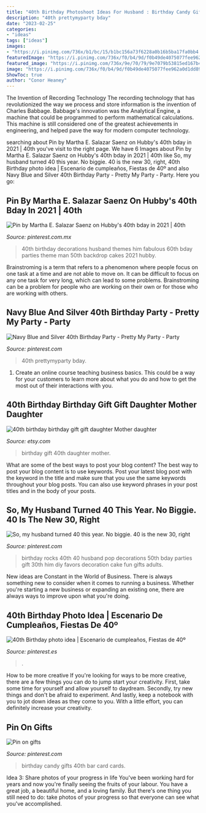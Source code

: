 ```yaml
---
title: "40th Birthday Photoshoot Ideas For Husband : Birthday Candy Gifts 40th Bar Card Cards"
description: "40th prettymyparty bday"
date: "2023-02-25"
categories:
- "ideas"
tags: ["ideas"]
images:
- "https://i.pinimg.com/736x/b1/bc/15/b1bc156a73f6228a0b16b5ba17fa0bb4.jpg"
featuredImage: "https://i.pinimg.com/736x/f0/b4/9d/f0b49de4075077fee962a0d1dd896d11.jpg"
featured_image: "https://i.pinimg.com/736x/9e/70/79/9e7079b53815ed167b4001b17f6aa7fb.jpg"
image: "https://i.pinimg.com/736x/f0/b4/9d/f0b49de4075077fee962a0d1dd896d11.jpg"
ShowToc: true
author: "Conor Heaney"
---
```



The Invention of Recording Technology
The recording technology that has revolutionized the way we process and store information is the invention of Charles Babbage. Babbage's innovation was the Analytical Engine, a machine that could be programmed to perform mathematical calculations. This machine is still considered one of the greatest achievements in engineering, and helped pave the way for modern computer technology.

	

		
searching about Pin by Martha E. Salazar Saenz on Hubby&#039;s 40th bday in 2021 | 40th you've visit to the right page. We have 6 Images about Pin by Martha E. Salazar Saenz on Hubby&#039;s 40th bday in 2021 | 40th like So, my husband turned 40 this year. No biggie. 40 is the new 30, right, 40th Birthday photo idea | Escenario de cumpleaños, Fiestas de 40º and also Navy Blue and Silver 40th Birthday Party - Pretty My Party - Party. Here you go:
		
    
## Pin By Martha E. Salazar Saenz On Hubby&#039;s 40th Bday In 2021 | 40th

<img loading=lazy src="https://i.pinimg.com/736x/18/ac/d0/18acd0b933e9193c7561eba75d42d4b8.jpg" onerror="this.onerror=null;this.src='https://tse2.mm.bing.net/th?id=OIP.r3-W0Ze1dbaG2i99CUSRIgHaHS&amp;pid=15.1';" alt="Pin by Martha E. Salazar Saenz on Hubby&#039;s 40th bday in 2021 | 40th">

_Source: pinterest.com.mx_

>40th birthday decorations husband themes him fabulous 60th bday parties theme man 50th backdrop cakes 2021 hubby. 

	

Brainstroming is a term that refers to a phenomenon where people focus on one task at a time and are not able to move on. It can be difficult to focus on any one task for very long, which can lead to some problems. Brainstroming can be a problem for people who are working on their own or for those who are working with others.

    
## Navy Blue And Silver 40th Birthday Party - Pretty My Party - Party

<img loading=lazy src="https://i.pinimg.com/736x/f0/b4/9d/f0b49de4075077fee962a0d1dd896d11.jpg" onerror="this.onerror=null;this.src='https://tse1.mm.bing.net/th?id=OIP.CMjM8cQ1o28NtajGtKjXHwHaLH&amp;pid=15.1';" alt="Navy Blue and Silver 40th Birthday Party - Pretty My Party - Party">

_Source: pinterest.com_

>40th prettymyparty bday. 

	

1) Create an online course teaching business basics. This could be a way for your customers to learn more about what you do and how to get the most out of their interactions with you.

    
## 40th Birthday Birthday Gift Gift Daughter Mother Daughter

<img loading=lazy src="https://img1.etsystatic.com/115/0/5267391/il_570xN.925325949_cpj9.jpg" onerror="this.onerror=null;this.src='https://tse4.mm.bing.net/th?id=OIP.v1AizwScpiq2WokyJVjlYgHaHc&amp;pid=15.1';" alt="40th birthday birthday gift gift daughter Mother daughter">

_Source: etsy.com_

>birthday gift 40th daughter mother. 

	

What are some of the best ways to post your blog content?
The best way to post your blog content is to use keywords. Post your latest blog post with the keyword in the title and make sure that you use the same keywords throughout your blog posts. You can also use keyword phrases in your post titles and in the body of your posts.

    
## So, My Husband Turned 40 This Year. No Biggie. 40 Is The New 30, Right

<img loading=lazy src="https://i.pinimg.com/736x/24/1d/d4/241dd4fc558d4fa7a2f9ed339860d6a2---birthday-birthday-parties.jpg" onerror="this.onerror=null;this.src='https://tse2.mm.bing.net/th?id=OIP.sOd21xjlCLQ1Jks4OXqtRQHaJ3&amp;pid=15.1';" alt="So, my husband turned 40 this year. No biggie. 40 is the new 30, right">

_Source: pinterest.com_

>birthday rocks 40th 40 husband pop decorations 50th bday parties gift 30th him diy favors decoration cake fun gifts adults. 

	

New ideas are Constant in the World of Business. There is always something new to consider when it comes to running a business. Whether you're starting a new business or expanding an existing one, there are always ways to improve upon what you're doing. 

    
## 40th Birthday Photo Idea | Escenario De Cumpleaños, Fiestas De 40º

<img loading=lazy src="https://i.pinimg.com/736x/9e/70/79/9e7079b53815ed167b4001b17f6aa7fb.jpg" onerror="this.onerror=null;this.src='https://tse4.mm.bing.net/th?id=OIP.Zu7bR5NOV-p6e3rkIPrfUgHaLH&amp;pid=15.1';" alt="40th Birthday photo idea | Escenario de cumpleaños, Fiestas de 40º">

_Source: pinterest.es_

>. 

	

How to be more creative
If you're looking for ways to be more creative, there are a few things you can do to jump start your creativity. First, take some time for yourself and allow yourself to daydream. Secondly, try new things and don't be afraid to experiment. And lastly, keep a notebook with you to jot down ideas as they come to you. With a little effort, you can definitely increase your creativity.

    
## Pin On Gifts

<img loading=lazy src="https://i.pinimg.com/736x/b1/bc/15/b1bc156a73f6228a0b16b5ba17fa0bb4.jpg" onerror="this.onerror=null;this.src='https://tse1.mm.bing.net/th?id=OIP.kMTU80JMCPQLtbh6eWUcIAHaJ4&amp;pid=15.1';" alt="Pin on gifts">

_Source: pinterest.com_

>birthday candy gifts 40th bar card cards. 

	

Idea 3: Share photos of your progress in life
You've been working hard for years and now you're finally seeing the fruits of your labour. You have a great job, a beautiful home, and a loving family. But there's one thing you still need to do: take photos of your progress so that everyone can see what you've accomplished.

